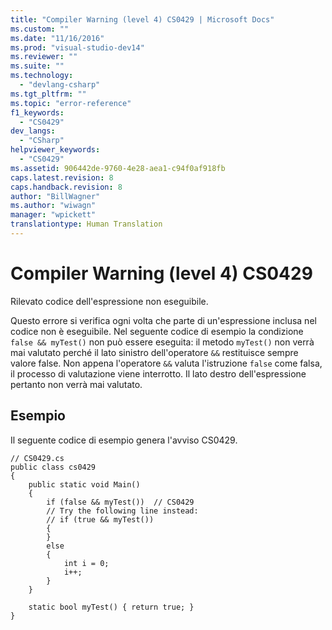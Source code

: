 ```yaml
---
title: "Compiler Warning (level 4) CS0429 | Microsoft Docs"
ms.custom: ""
ms.date: "11/16/2016"
ms.prod: "visual-studio-dev14"
ms.reviewer: ""
ms.suite: ""
ms.technology: 
  - "devlang-csharp"
ms.tgt_pltfrm: ""
ms.topic: "error-reference"
f1_keywords: 
  - "CS0429"
dev_langs: 
  - "CSharp"
helpviewer_keywords: 
  - "CS0429"
ms.assetid: 906442de-9760-4e28-aea1-c94f0af918fb
caps.latest.revision: 8
caps.handback.revision: 8
author: "BillWagner"
ms.author: "wiwagn"
manager: "wpickett"
translationtype: Human Translation
---
```

# Compiler Warning (level 4) CS0429
Rilevato codice dell'espressione non eseguibile.  
  
 Questo errore si verifica ogni volta che parte di un'espressione inclusa nel codice non è eseguibile.  Nel seguente codice di esempio la condizione `false && myTest()` non può essere eseguita: il metodo `myTest()` non verrà mai valutato perché il lato sinistro dell'operatore `&&` restituisce sempre valore false.  Non appena l'operatore `&&` valuta l'istruzione `false` come falsa, il processo di valutazione viene interrotto. Il lato destro dell'espressione pertanto non verrà mai valutato.  
  
## Esempio  
 Il seguente codice di esempio genera l'avviso CS0429.  
  
```  
// CS0429.cs  
public class cs0429   
{  
    public static void Main()   
    {  
        if (false && myTest())  // CS0429  
        // Try the following line instead:  
        // if (true && myTest())  
        {  
        }  
        else  
        {  
            int i = 0;  
            i++;  
        }  
    }  
  
    static bool myTest() { return true; }  
}  
```